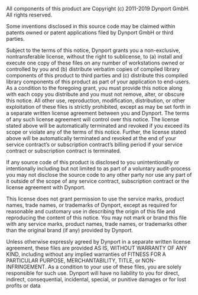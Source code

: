 All components of this product are Copyright (c) 2011-2019 Dynport GmbH. All rights reserved.

Some inventions disclosed in this source code may be claimed within patents owned or patent applications filed by Dynport GmbH or third parties.

Subject to the terms of this notice, Dynport grants you a non-exclusive, nontransferable license, without the right to sublicense, to (a) install and execute one copy of these files on any number of workstations owned or controlled by you and (b) distribute verbatim copies of compiled library components of this product to third parties and (c) distribute this compiled library components of this product as part of your application to end-users. As a condition to the foregoing grant, you must provide this notice along with each copy you distribute and you must not remove, alter, or obscure this notice. All other use, reproduction, modification, distribution, or other exploitation of these files is strictly prohibited, except as may be set forth in a separate written license agreement between you and Dynport. The terms of any such license agreement will control over this notice. The license stated above will be automatically terminated and revoked if you exceed its scope or violate any of the terms of this notice. Further, the license stated above will be automatically terminated and revoked at the end of your service contract’s or subscription contract’s billing period if your service contract or subscription contract is terminated.

If any source code of this product is disclosed to you unintentionally or intentionally including but not limited to as part of a voluntary audit-process you may not disclose the source code to any other party nor use any part of it outside of the scope of any service contract, subscription contract or the license agreement with Dynport.

This license does not grant permission to use the service marks, product names, trade names, or trademarks of Dynport, except as required for reasonable and customary use in describing the origin of this file and reproducing the content of this notice. You may not mark or brand this file with any service marks, product names, trade names, or trademarks other than the original brand (if any) provided by Dynport.

Unless otherwise expressly agreed by Dynport in a separate written license agreement, these files are provided AS IS, WITHOUT WARRANTY OF ANY KIND, including without any implied warranties of FITNESS FOR A PARTICULAR PURPOSE, MERCHANTABILITY, TITLE, or NON-INFRINGEMENT. As a condition to your use of these files, you are solely responsible for such use. Dynport will have no liability to you for direct, indirect, consequential, incidental, special, or punitive damages or for lost profits or data